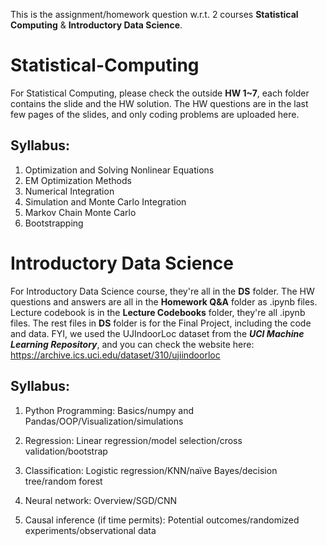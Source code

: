 This is the assignment/homework question w.r.t. 2 courses __Statistical Computing__ & __Introductory Data Science__.

# Statistical-Computing

For Statistical Computing, please check the outside __HW 1~7__, each folder contains the slide and the HW solution. The HW questions are in the last few pages of the slides, and only coding problems are uploaded here. 

## Syllabus:

1. Optimization and Solving Nonlinear Equations
2. EM Optimization Methods
3. Numerical Integration
4. Simulation and Monte Carlo Integration
5. Markov Chain Monte Carlo
6. Bootstrapping 

# Introductory Data Science

For Introductory Data Science course, they're all in the __DS__ folder. The HW questions and answers are all in the __Homework Q&A__ folder as .ipynb files. Lecture codebook is in the __Lecture Codebooks__ folder, they're all .ipynb files. The rest files in __DS__ folder is for the Final Project, including the code and data. FYI, we used the UJIndoorLoc dataset from the ___UCI Machine Learning Repository___, and you can check the website here: https://archive.ics.uci.edu/dataset/310/ujiindoorloc

## Syllabus:

1. Python Programming: Basics/numpy and Pandas/OOP/Visualization/simulations

2. Regression: Linear regression/model selection/cross validation/bootstrap
   
3. Classification: Logistic regression/KNN/naïve Bayes/decision tree/random forest
   
4. Neural network: Overview/SGD/CNN
   
5. Causal inference (if time permits): Potential outcomes/randomized experiments/observational data

